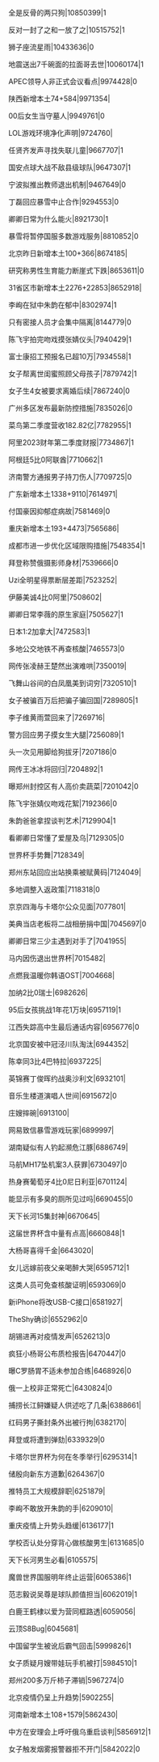 全是反骨的两只狗|10850399|1

反对一封了之和一放了之|10515752|1

狮子座流星雨|10433636|0

地震送出7千碗面的拉面哥去世|10060174|1

APEC领导人非正式会议看点|9974428|0

陕西新增本土74+584|9971354|

00后女生当守墓人|9949761|0

LOL游戏环境净化声明|9724760|

任贤齐发声寻找失联儿童|9667707|1

国安点球大战不敌县级球队|9647307|1

宁波拟推出教师退出机制|9467649|0

丁磊回应暴雪中止合作|9294553|0

卿卿日常为什么能火|8921730|1

暴雪将暂停国服多数游戏服务|8810852|0

北京昨日新增本土100+366|8674185|

研究称男性生育能力断崖式下跌|8653611|0

31省区市新增本土2276+22853|8652918|

李峋在狱中朱韵在郁中|8302974|1

只有密接人员才会集中隔离|8144779|0

陈飞宇拍完吻戏摸张婧仪头|7940429|1

富士康招工预报名已超10万|7934558|1

女子帮离世闺蜜照顾父母孩子|7879742|1

女子生4女被要求离婚后续|7867240|0

广州多区发布最新防控措施|7835026|0

菜鸟第二季度营收182.82亿|7782955|1

阿里2023财年第二季度财报|7734867|1

阿根廷5比0阿联酋|7710662|1

济南警方通报男子持刀伤人|7709725|0

广东新增本土1338+9110|7614971|

付国豪因抑郁症病故|7581469|0

重庆新增本土193+4473|7565686|

成都市进一步优化区域限购措施|7548354|1

拜登称赞俄摄影师身材|7539666|0

Uzi全明星得票断层差距|7523252|

伊藤美诚4比0阿里|7508602|

卿卿日常李薇的原生家庭|7505627|1

日本1:2加拿大|7472583|1

多地公交地铁不再查核酸|7465573|0

网传张凌赫王楚然出演难哄|7350019|

飞舞山谷间的白凤凰美到词穷|7320510|1

女子被骗百万后把骗子骗回国|7289805|1

李子维黄雨萱回来了|7269716|

警方回应男子摸女生大腿|7256089|1

头一次见用脚给狗拔牙|7207186|0

网传王冰冰将回归|7204892|1

曝郑州封控区有人高价卖蔬菜|7201042|0

陈飞宇张婧仪吻戏花絮|7192366|0

朱韵爸爸拿捏谈判艺术|7129904|1

看卿卿日常懂了爱屋及乌|7129305|0

世界杯手势舞|7128349|

郑州东站回应出站换乘被赋黄码|7124049|

多地调整入返政策|7118318|0

京京四海与卡塔尔公众见面|7077801|

美典当店老板将二战相册捐中国|7045697|0

卿卿日常三少主遇到对手了|7041955|

马内因伤退出世界杯|7015482|

点燃我温暖你韩语OST|7004668|

加纳2比0瑞士|6982626|

95后女孩挑战1年花1万块|6957119|1

江西失踪高中生最后通话内容|6956776|0

北京国安被中冠泾川队淘汰|6944352|

陈幸同3比4巴特拉|6937225|

英锦赛丁俊晖约战奥沙利文|6932101|

音乐生楼道演唱人世间|6915672|0

庄嫂摔碗|6913100|

网易致信暴雪游戏玩家|6899997|

湖南疑似有人钓起濒危江豚|6886749|

马航MH17坠机案3人获罪|6730497|0

热身赛葡萄牙4比0尼日利亚|6701124|

能显示有多臭的厕所见过吗|6690455|0

天下长河15集封神|6670645|

这届世界杯含中量有点高|6660848|1

大杨哥喜得千金|6643020|

女儿远嫁前夜父亲喝醉大哭|6595712|1

这类人员可免查核酸证明|6593069|0

新iPhone将改USB-C接口|6581927|

TheShy确诊|6552962|0

胡锡进再对疫情发声|6526213|0

疯狂小杨哥公布质检报告|6470447|0

曝C罗肠胃不适未参加合练|6468926|0

俄一上校非正常死亡|6430824|0

捕捞长江鲟嫌疑人供述吃了几条|6388661|

红码男子撕封条外出被行拘|6382170|

拜登或将遭到弹劾|6339329|0

卡塔尔世界杯为何在冬季举行|6295314|1

储殷向新东方道歉|6264367|0

推特员工大规模辞职|6251879|

李峋不敢放开朱韵的手|6209010|

重庆疫情上升势头趋缓|6136177|1

学校否认处分穿背心做核酸男生|6131685|0

天下长河男生必看|6105575|

魔兽世界国服明年终止运营|6065386|1

范志毅说吴尊是球队颜值担当|6062019|1

白鹿王鹤棣以爱为营同框路透|6059056|

云顶S8Bug|6045681|

中国留学生被讹后霸气回击|5999826|1

女子质疑月嫂带娃玩手机被打|5984510|1

郑州200多万斤柿子滞销|5967274|0

北京疫情仍呈上升趋势|5902255|

河南新增本土108+1579|5862430|

中方在安理会上呼吁俄乌重启谈判|5856912|1

女子触发烟雾报警器拒不开门|5842022|0


